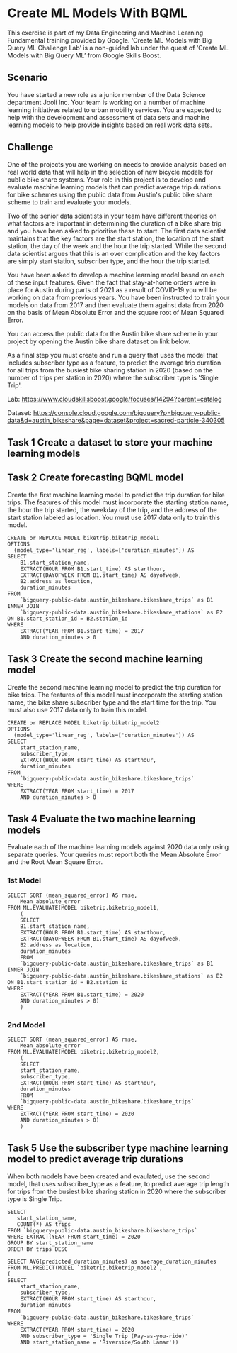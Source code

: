 # Create ML Models With BQML

This exercise is part of my Data Engineering and Machine Learning Fundamental training provided by Google. ‘Create ML Models with Big Query ML Challenge Lab’ is a non-guided lab under the quest of ‘Create ML Models with Big Query ML’ from Google Skills Boost. 

## Scenario

You have started a new role as a junior member of the Data Science department Jooli Inc. Your team is working on a number of machine learning initiatives related to urban mobility services. You are expected to help with the development and assessment of data sets and machine learning models to help provide insights based on real work data sets.

## Challenge

One of the projects you are working on needs to provide analysis based on real world data that will help in the selection of new bicycle models for public bike share systems. Your role in this project is to develop and evaluate machine learning models that can predict average trip durations for bike schemes using the public data from Austin's public bike share scheme to train and evaluate your models.

Two of the senior data scientists in your team have different theories on what factors are important in determining the duration of a bike share trip and you have been asked to prioritise these to start. The first data scientist maintains that the key factors are the start station, the location of the start station, the day of the week and the hour the trip started. While the second data scientist argues that this is an over complication and the key factors are simply start station, subscriber type, and the hour the trip started.

You have been asked to develop a machine learning model based on each of these input features. Given the fact that stay-at-home orders were in place for Austin during parts of 2021 as a result of COVID-19 you will be working on data from previous years. You have been instructed to train your models on data from 2017 and then evaluate them against data from 2020 on the basis of Mean Absolute Error and the square root of Mean Squared Error.

You can access the public data for the Austin bike share scheme in your project by opening the Austin bike share dataset on link below.

As a final step you must create and run a query that uses the model that includes subscriber type as a feature, to predict the average trip duration for all trips from the busiest bike sharing station in 2020 (based on the number of trips per station in 2020) where the subscriber type is 'Single Trip'.

Lab: https://www.cloudskillsboost.google/focuses/14294?parent=catalog

Dataset: https://console.cloud.google.com/bigquery?p=bigquery-public-data&d=austin_bikeshare&page=dataset&project=sacred-particle-340305

## Task 1 Create a dataset to store your machine learning models


## Task 2 Create forecasting BQML model
Create the first machine learning model to predict the trip duration for bike trips. The features of this model must incorporate the starting station name, the hour the trip started, the weekday of the trip, and the address of the start station labeled as location. You must use 2017 data only to train this model.

```
CREATE or REPLACE MODEL biketrip.biketrip_model1
OPTIONS
  (model_type='linear_reg', labels=['duration_minutes']) AS
SELECT
    B1.start_station_name,
    EXTRACT(HOUR FROM B1.start_time) AS starthour,
    EXTRACT(DAYOFWEEK FROM B1.start_time) AS dayofweek,
    B2.address as location,
    duration_minutes
FROM
    `bigquery-public-data.austin_bikeshare.bikeshare_trips` as B1 
INNER JOIN 
    `bigquery-public-data.austin_bikeshare.bikeshare_stations` as B2
ON B1.start_station_id = B2.station_id
WHERE
    EXTRACT(YEAR FROM B1.start_time) = 2017
    AND duration_minutes > 0
```

## Task 3 Create the second machine learning model
Create the second machine learning model to predict the trip duration for bike trips. The features of this model must incorporate the starting station name, the bike share subscriber type and the start time for the trip. You must also use 2017 data only to train this model.

```
CREATE or REPLACE MODEL biketrip.biketrip_model2
OPTIONS
  (model_type='linear_reg', labels=['duration_minutes']) AS
SELECT
    start_station_name,
    subscriber_type,
    EXTRACT(HOUR FROM start_time) AS starthour,
    duration_minutes
FROM
    `bigquery-public-data.austin_bikeshare.bikeshare_trips` 
WHERE
    EXTRACT(YEAR FROM start_time) = 2017
    AND duration_minutes > 0
```

## Task 4 Evaluate the two machine learning models
Evaluate each of the machine learning models against 2020 data only using separate queries. Your queries must report both the Mean Absolute Error and the Root Mean Square Error.

### 1st Model
```
SELECT SQRT (mean_squared_error) AS rmse,
    Mean_absolute_error
FROM ML.EVALUATE(MODEL biketrip.biketrip_model1,
    (
    SELECT
    B1.start_station_name,
    EXTRACT(HOUR FROM B1.start_time) AS starthour,
    EXTRACT(DAYOFWEEK FROM B1.start_time) AS dayofweek,
    B2.address as location,
    duration_minutes
    FROM
    `bigquery-public-data.austin_bikeshare.bikeshare_trips` as B1 
INNER JOIN 
    `bigquery-public-data.austin_bikeshare.bikeshare_stations` as B2
ON B1.start_station_id = B2.station_id
WHERE
    EXTRACT(YEAR FROM B1.start_time) = 2020
    AND duration_minutes > 0)
    )
```

### 2nd Model
```
SELECT SQRT (mean_squared_error) AS rmse,
    Mean_absolute_error
FROM ML.EVALUATE(MODEL biketrip.biketrip_model2,
    (
    SELECT
    start_station_name,
    subscriber_type,
    EXTRACT(HOUR FROM start_time) AS starthour,
    duration_minutes
    FROM
    `bigquery-public-data.austin_bikeshare.bikeshare_trips` 
WHERE
    EXTRACT(YEAR FROM start_time) = 2020
    AND duration_minutes > 0)
    )
```

## Task 5 Use the subscriber type machine learning model to predict average trip durations
When both models have been created and evaulated, use the second model, that uses subscriber_type as a feature, to predict average trip length for trips from the busiest bike sharing station in 2020 where the subscriber type is Single Trip.

```
SELECT
   start_station_name,
   COUNT(*) AS trips
FROM `bigquery-public-data.austin_bikeshare.bikeshare_trips`
WHERE EXTRACT(YEAR FROM start_time) = 2020
GROUP BY start_station_name
ORDER BY trips DESC
```
```
SELECT AVG(predicted_duration_minutes) as average_duration_minutes
FROM ML.PREDICT(MODEL `biketrip.biketrip_model2`, 
(
SELECT
    start_station_name,
    subscriber_type,
    EXTRACT(HOUR FROM start_time) AS starthour,
    duration_minutes
FROM
    `bigquery-public-data.austin_bikeshare.bikeshare_trips`  
WHERE
    EXTRACT(YEAR FROM start_time) = 2020
    AND subscriber_type = 'Single Trip (Pay-as-you-ride)'
    AND start_station_name = 'Riverside/South Lamar'))
```






